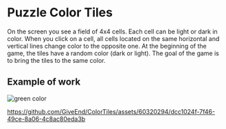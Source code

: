 # Puzzle Color Tiles

On the screen you see a field of 4x4 cells. Each cell can be light or dark in color. When you click on a cell, all cells located on the same horizontal and vertical lines change color to the opposite one. At the beginning of the game, the tiles have a random color (dark or light). The goal of the game is to bring the tiles to the same color.

## Example of work

![green color](https://github.com/GiveEnd/ColorTiles/assets/60320294/acfb2a1e-3019-462a-a85d-c1e72f8c00fd)

https://github.com/GiveEnd/ColorTiles/assets/60320294/dcc1024f-7f46-49ce-8a06-4c8ac80eda3b


